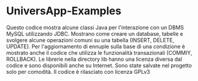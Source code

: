 # UniversApp-Examples
Questo codice mostra alcune classi Java per l'interazione con un DBMS MySQL utilizzando JDBC.
Mostrano come creare un database, tabelle e svolgere alcune operazioni comuni su una tabella (INSERT, DELETE, UPDATE).
Per l'aggiornamento di ennuple sulla base di una condizione è mostrato anche il codice che utilizza le funzionalità transazionali (COMMIY, ROLLBACK).
Le librerie nella directory lib hanno una licenza diversa dal codice e sono disponibili anche su Internet.
Sono state salvate nel progetto solo per comodità.
Il codice è rilasciato con licenza GPLv3
